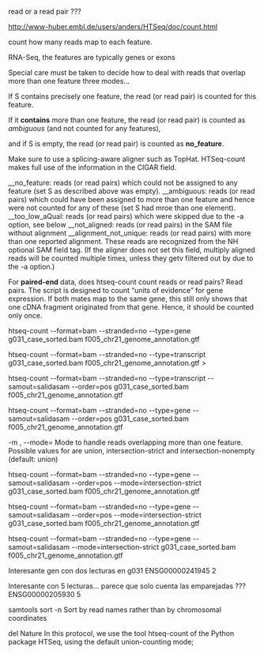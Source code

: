 read or a read pair ???



<http://www-huber.embl.de/users/anders/HTSeq/doc/count.html>


 count how many reads map to each feature.

RNA-Seq, the features are typically genes or exons

Special care must be taken to decide how to deal with reads that
overlap more than one feature
three modes...


If S contains precisely one feature, the read (or read pair) is counted for this feature.

If it __contains__ more than one feature, the read (or read pair) is counted as _ambiguous_ (and not counted for any features),

and if S is empty, the read (or read pair) is counted as __no_feature__.


Make sure to use a splicing-aware aligner such as TopHat. HTSeq-count makes full use of the information in the CIGAR field.


__no_feature: reads (or read pairs) which could not be assigned to any feature (set S as described above was empty).
__ambiguous: reads (or read pairs) which could have been assigned to more than one feature and hence were not counted for any of these (set S had mroe than one element).
__too_low_aQual: reads (or read pairs) which were skipped due to the -a option, see below
__not_aligned: reads (or read pairs) in the SAM file without alignment
__alignment_not_unique: reads (or read pairs) with more than one reported alignment. These reads are recognized from the NH optional SAM field tag. (If the aligner does not set this field, multiply aligned reads will be counted multiple times, unless they getv filtered out by due to the -a option.)


For __paired-end__ data, does htseq-count count reads or read pairs?
Read pairs. The script is designed to count “units of evidence” for gene expression. If both mates map to the same gene, this still only shows that one cDNA fragment originated from that gene. Hence, it should be counted only once.




htseq-count --format=bam --stranded=no --type=gene g031_case_sorted.bam f005_chr21_genome_annotation.gtf

htseq-count --format=bam --stranded=no --type=transcript g031_case_sorted.bam f005_chr21_genome_annotation.gtf >

htseq-count --format=bam --stranded=no --type=transcript --samout=salidasam --order=pos g031_case_sorted.bam f005_chr21_genome_annotation.gtf

htseq-count --format=bam --stranded=no --type=gene --samout=salidasam --order=pos g031_case_sorted.bam f005_chr21_genome_annotation.gtf


-m <mode>, --mode=<mode>
Mode to handle reads overlapping more than one feature. Possible values for <mode> are union, intersection-strict and intersection-nonempty (default: union)


htseq-count --format=bam --stranded=no --type=gene --samout=salidasam --order=pos --mode=intersection-strict g031_case_sorted.bam f005_chr21_genome_annotation.gtf

htseq-count --format=bam --stranded=no --type=gene --samout=salidasam --order=pos --mode=intersection-strict g031_case_sorted.bam f005_chr21_genome_annotation.gtf

htseq-count --format=bam --stranded=no --type=gene --samout=salidasam --mode=intersection-strict g031_case_sorted.bam f005_chr21_genome_annotation.gtf


Interesante gen con dos lecturas en g031
ENSG00000241945    2

Interesante con 5 lecturas... parece que solo cuenta las emparejadas ???
ENSG00000205930    5

samtools sort
-n	Sort by read names rather than by chromosomal coordinates


del Nature
In this protocol, we use the tool htseq-count of the Python package HTSeq, using the default union-counting mode;




